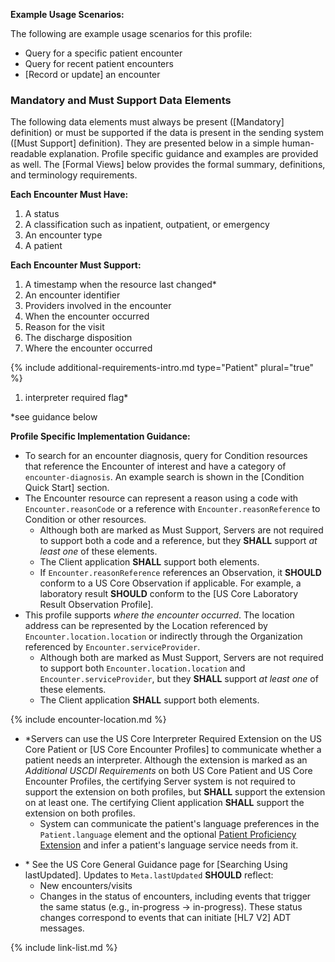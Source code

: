 
**Example Usage Scenarios:**

The following are example usage scenarios for this profile:

-   Query for a specific patient encounter
-   Query for recent patient encounters
-   [Record or update] an encounter

### Mandatory and Must Support Data Elements


The following data elements must always be present ([Mandatory] definition) or must be supported if the data is present in the sending system ([Must Support] definition). They are presented below in a simple human-readable explanation. Profile specific guidance and examples are provided as well. The [Formal Views] below provides the formal summary, definitions, and terminology requirements.  

**Each Encounter Must Have:**

1. A status
1. A classification such as inpatient, outpatient, or emergency
1. An encounter type
1. A patient

**Each Encounter Must Support:**

1. A timestamp when the resource last changed*
1. An encounter identifier
1. Providers involved in the encounter
1. When the encounter occurred
1. Reason for the visit
1. The discharge disposition
1. Where the encounter occurred

{% include additional-requirements-intro.md type="Patient" plural="true" %}

1. <span class="bg-success" markdown="1">interpreter required flag*</span><!-- new-content -->

*see guidance below

**Profile Specific Implementation Guidance:**

* To search for an encounter diagnosis, query for Condition resources that reference the Encounter of interest and have a category of `encounter-diagnosis`.   An example search is shown in the [Condition Quick Start] section.
* The Encounter resource can represent a reason using a code with `Encounter.reasonCode` or a reference with `Encounter.reasonReference` to  Condition or other resources.
   * Although both are marked as Must Support, Servers are not required to support both a code and a reference, but they **SHALL** support *at least one* of these elements.
   * The Client application **SHALL** support both elements.
   * If `Encounter.reasonReference` references an Observation, it **SHOULD** conform to a US Core Observation if applicable. For example, a laboratory result **SHOULD** conform to the [US Core Laboratory Result Observation Profile].
* This profile supports *where the encounter occurred*.  The location address can be represented by the Location referenced by `Encounter.location.location` or indirectly through the Organization referenced by `Encounter.serviceProvider`.
  * Although both are marked as Must Support, Servers are not required to support both `Encounter.location.location` and `Encounter.serviceProvider`, but they **SHALL** support *at least one* of these elements.
  * The Client application **SHALL** support both elements.

{% include encounter-location.md %}

<div class="bg-success" markdown="1">

- \*Servers can use the US Core Interpreter Required Extension on the US Core Patient or [US Core Encounter Profiles] to communicate whether a patient needs an interpreter. Although the extension is marked as an *Additional USCDI Requirements* on both US Core Patient and US Core Encounter Profiles, the certifying Server system is not required to support the extension on both profiles, but **SHALL** support the extension on at least one. The certifying Client application **SHALL** support the extension on both profiles.
  - System can communicate the patient's language preferences in the `Patient.language` element and the optional [Patient Proficiency Extension](https://hl7.org/fhir/extensions/StructureDefinition-patient-proficiency.html) and infer a patient's language service needs from it.
</div><!-- new-content -->

- \* See the US Core General Guidance page for [Searching Using lastUpdated]. Updates to `Meta.lastUpdated` **SHOULD** reflect:
  - New encounters/visits
  - Changes in the status of encounters, including events that trigger the same status (e.g., in-progress → in-progress). These status changes correspond to events that can initiate [HL7 V2] ADT messages.



{% include link-list.md %}

